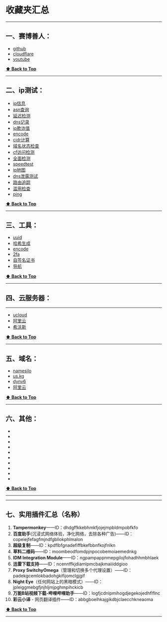 # 收藏夹汇总

---

## 一、赛博善人：
* [github](https://github.com/)
* [cloudflare](https://www.cloudflare.com/)
* [youtube](https://youtube.com/)
	
**[⬆️ Back to Top](#收藏夹汇总)**

---

## 二、ip测试：

* [ip信息](https://ipinfo.io/)
* [asn查询](https://bgp.he.net/)
* [延迟检测](https://www.itdog.cn/tcping/)
* [dns记录](https://www.nslookup.io/)
* [ip欺诈值](https://ip.ping0.cc/)
* [encode](https://www.urlencoder.org/)
* [cidr计算](https://www.sioe.cn/xinqing/CIDR.php)
* [域名状态检查](https://lookup.icann.org/en/lookup)
* [cf访问检测](https://ip.sb/)
* [全面检测](https://ip.skk.moe/)
* [speedtest](https://www.speedtest.net/)
* [ip地图](https://ipdata.co/)
* [dns泄露测试](https://browserleaks.com/dns)
* [路由追踪](https://www.itdog.cn/traceroute/)
* [滥用检查](https://www.abuseipdb.com/)
* [ping](https://ping.pe/)
	
**[⬆️ Back to Top](#收藏夹汇总)**

---

## 三、工具：

* [uuid](https://www.uuidgenerator.net/)
* [哈希生成](https://www.atatus.com/tools/sha224-to-hash)
* [encode](https://www.urlencoder.org/)
* [2fa](tabler:auth-2fa)
* [自签名证书](https://bkssl.com/ssl/selfsign)
* [导航](https://wpw.us.kg/100fasterwithppxguard/base64/)

**[⬆️ Back to Top](#收藏夹汇总)**

---

## 四、云服务器：
---
* [ucloud](https://www.ucloud.cn/)
* [阿里云](https://cn.aliyun.com/)
* [希沃斯](https://evoxt.com/)

**[⬆️ Back to Top](#收藏夹汇总)**

---

## 五、域名：

* [namesilo](https://www.namesilo.com/)
* [us.kg](https://register.us.kg/)
* [dynv6](https://dynv6.com/)
* [阿里云](https://wanwang.aliyun.com/newdomain/new_user_activity)

**[⬆️ Back to Top](#收藏夹汇总)**

---

## 六、其他：

* []()
* []()
* []()
* []()
* []()
* []()
* []()
* []()
* []()
* []()

**[⬆️ Back to Top](#收藏夹汇总)**

---

---

## 七、实用插件汇总（名称）

1. **Tampermonkey**——ID：dhdgffkkebhmkfjojejmpbldmpobfkfo
2. **百度助手**(沉浸式网络体验，净化网络，去除各种广告)——ID：copeiejfefagfmjndfgbllokphlmalon
3. **超级复制**——ID：kpdflbfgnadefiffbkefbbnfkojfnlkn
4. **草料二维码**——ID：moombeodfomdpjnpocobemoiaemednkg
5. **IDM Integration Module**——ID：ngpampappnmepgilojfohadhhmbhlaek
6. **迅雷下载支持**——ID：ncennffkjdiamlpmcbajkmaiiiddgioo
7. **Proxy SwitchyOmega**（管理和切换多个代理设置）——ID：padekgcemlokbadohgkifijomclgjgif
8. **Night Eye**（任何网站上的黑暗模式）——ID：jpleiggmebgfjnjhljmjpghmpihckicb
9. **万能B站视频下载-哔哩哔哩助手**——ID：logfjcdnlpmihogdjegekojedhflflnc
10. **彩云小译** - 网页翻译插件——ID：abbgboelhkajgikdbjclaecchkneaoma

**[⬆️ Back to Top](#收藏夹汇总)**

---
